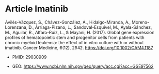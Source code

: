 # Article Imatinib

Avilés-Vázquez, S., Chávez-González, A., Hidalgo-Miranda, A., Moreno-Lorenzana, D., Arriaga-Pizano, L., Sandoval-Esquivel, M., Ayala-Sánchez, M., Aguilar, R., Alfaro-Ruiz, L., & Mayani, H. (2017). Global gene expression profiles of hematopoietic stem and progenitor cells from patients with chronic myeloid leukemia: the effect of in vitro culture with or without imatinib. Cancer Medicine, 6(12), 2942. https://doi.org/10.1002/CAM4.1187

* PMID: 29030909

* GEO: https://www.ncbi.nlm.nih.gov/geo/query/acc.cgi?acc=GSE97562
